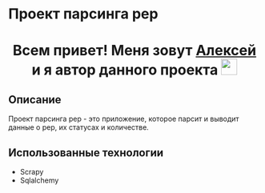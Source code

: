 # Проект парсинга pep
<h1 align="center">Всем привет! Меня зовут <a href="https://github.com/greengoblinalex" target="_blank">Алексей</a> и я автор данного проекта
<img src="https://github.com/blackcater/blackcater/raw/main/images/Hi.gif" height="32"/></h1>

## Описание
Проект парсинга pep - это приложение, которое парсит и выводит данные о pep, их статусах и количестве.

## Использованные технологии
- Scrapy
- Sqlalchemy
